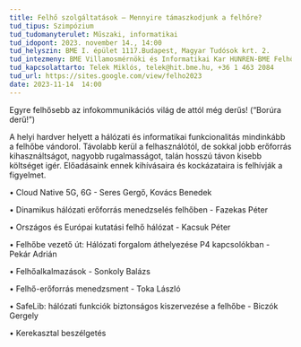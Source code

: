 ```yaml
---
title: Felhő szolgáltatások – Mennyire támaszkodjunk a felhőre?
tud_tipus: Szimpózium
tud_tudomanyterulet: Műszaki, informatikai
tud_idopont: 2023. november 14., 14:00 
tud_helyszin: BME I. épület 1117.Budapest, Magyar Tudósok krt. 2. 
tud_intezmeny: BME Villamosmérnöki és Informatikai Kar HUNREN-BME Felhő alkalmazások kutatocsoport HUNREN-BME Informatikai Rendszerek Kutatócsoport
tud_kapcsolattarto: Telek Miklós, telek@hit.bme.hu, +36 1 463 2084
tud_url: https://sites.google.com/view/felho2023
date: 2023-11-14  14:00
---
```

Egyre felhősebb az infokommunikációs világ de attól még derűs! (“Borúra derű!”)

A helyi hardver helyett a hálózati és informatikai funkcionalitás mindinkább a felhőbe vándorol.  Távolabb kerül a felhasználótól, de sokkal jobb erőforrás kihasználtságot, nagyobb rugalmasságot, talán hosszú távon kisebb költséget igér.
Előadásaink ennek kihívásaira és kockázataira is felhívják a figyelmet.

•	Cloud Native 5G, 6G - Seres Gergő, Kovács Benedek

•	Dinamikus hálózati erőforrás menedzselés felhőben - Fazekas Péter

•	Országos és Európai kutatási felhő hálózat - Kacsuk Péter

•	Felhőbe vezető út: Hálózati forgalom áthelyezése P4 kapcsolókban - Pekár Adrián

•	Felhőalkalmazások - Sonkoly Balázs

•	Felhő-erőforrás menedzsment - Toka László

•	SafeLib: hálózati funkciók biztonságos kiszervezése a felhőbe - Biczók Gergely

•	Kerekasztal beszélgetés
